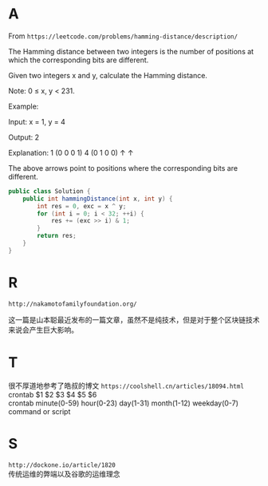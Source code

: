 # A
From `https://leetcode.com/problems/hamming-distance/description/`

The Hamming distance between two integers is the number of positions at which the corresponding bits are different.

Given two integers x and y, calculate the Hamming distance.

Note:
0 ≤ x, y < 231.

Example:

Input: x = 1, y = 4

Output: 2

Explanation:
1   (0 0 0 1)
4   (0 1 0 0)
       ↑   ↑

The above arrows point to positions where the corresponding bits are different.

```java
public class Solution {
    public int hammingDistance(int x, int y) {
        int res = 0, exc = x ^ y;
        for (int i = 0; i < 32; ++i) {
            res += (exc >> i) & 1;
        }
        return res;
    }
}
```


# R
`http://nakamotofamilyfoundation.org/`  

这一篇是山本聪最近发布的一篇文章，虽然不是纯技术，但是对于整个区块链技术来说会产生巨大影响。

# T
很不厚道地参考了皓叔的博文 `https://coolshell.cn/articles/18094.html`  
crontab $1 $2 $3 $4 $5 $6  
crontab minute(0-59) hour(0-23) day(1-31) month(1-12) weekday(0-7) command or script  

# S

`http://dockone.io/article/1820`  
传统运维的弊端以及谷歌的运维理念